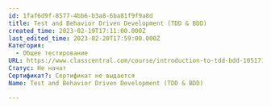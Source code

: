 ```yaml
---
id: 1faf6d9f-8577-4bb6-b3a8-6ba81f9f9a8d
title: Test and Behavior Driven Development (TDD & BDD)
created_time: 2023-02-19T17:11:00.000Z
last_edited_time: 2023-02-20T17:59:00.000Z
Категория:
  - Общее тестирование
URL: https://www.classcentral.com/course/introduction-to-tdd-bdd-105171
Статус: Не начат
Сертификат?: Сертификат не выдается
Name: Test and Behavior Driven Development (TDD & BDD)

---
```

